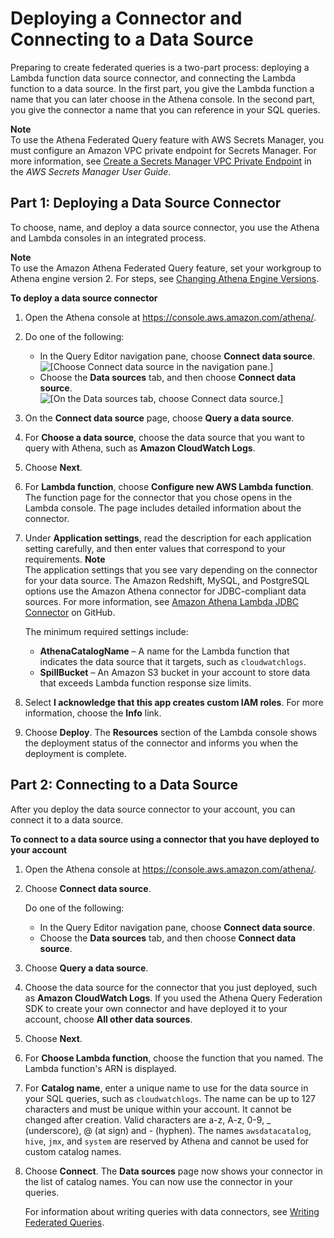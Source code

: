 # Deploying a Connector and Connecting to a Data Source<a name="connect-to-a-data-source-lambda"></a>

Preparing to create federated queries is a two\-part process: deploying a Lambda function data source connector, and connecting the Lambda function to a data source\. In the first part, you give the Lambda function a name that you can later choose in the Athena console\. In the second part, you give the connector a name that you can reference in your SQL queries\.

**Note**  
To use the Athena Federated Query feature with AWS Secrets Manager, you must configure an Amazon VPC private endpoint for Secrets Manager\. For more information, see [Create a Secrets Manager VPC Private Endpoint](https://docs.aws.amazon.com/secretsmanager/latest/userguide/vpc-endpoint-overview.html#vpc-endpoint-create) in the *AWS Secrets Manager User Guide*\.

## Part 1: Deploying a Data Source Connector<a name="connect-to-a-data-source-lambda-deploying"></a>

To choose, name, and deploy a data source connector, you use the Athena and Lambda consoles in an integrated process\.

**Note**  
 To use the Amazon Athena Federated Query feature, set your workgroup to Athena engine version 2\. For steps, see [Changing Athena Engine Versions](engine-versions-changing.md)\. 

**To deploy a data source connector**

1. Open the Athena console at [https://console\.aws\.amazon\.com/athena/](https://console.aws.amazon.com/athena/home)\.

1. Do one of the following:
   + In the Query Editor navigation pane, choose **Connect data source**\.  
![\[Choose Connect data source in the navigation pane.\]](http://docs.aws.amazon.com/athena/latest/ug/images/connect-to-a-data-source-nav-pane.png)
   + Choose the **Data sources** tab, and then choose **Connect data source**\.  
![\[On the Data sources tab, choose Connect data source.\]](http://docs.aws.amazon.com/athena/latest/ug/images/connect-to-a-data-source-data-sources-tab.png)

1. On the **Connect data source** page, choose **Query a data source**\.

1. For **Choose a data source**, choose the data source that you want to query with Athena, such as **Amazon CloudWatch Logs**\.

1. Choose **Next**\.

1. For **Lambda function**, choose **Configure new AWS Lambda function**\. The function page for the connector that you chose opens in the Lambda console\. The page includes detailed information about the connector\.

1. Under **Application settings**, read the description for each application setting carefully, and then enter values that correspond to your requirements\.
**Note**  
The application settings that you see vary depending on the connector for your data source\. The Amazon Redshift, MySQL, and PostgreSQL options use the Amazon Athena connector for JDBC\-compliant data sources\. For more information, see [Amazon Athena Lambda JDBC Connector](https://github.com/awslabs/aws-athena-query-federation/tree/master/athena-jdbc) on GitHub\.

    The minimum required settings include:
   + **AthenaCatalogName** – A name for the Lambda function that indicates the data source that it targets, such as `cloudwatchlogs`\.
   + **SpillBucket** – An Amazon S3 bucket in your account to store data that exceeds Lambda function response size limits\.

1. Select **I acknowledge that this app creates custom IAM roles**\. For more information, choose the **Info** link\.

1. Choose **Deploy**\. The **Resources** section of the Lambda console shows the deployment status of the connector and informs you when the deployment is complete\.

## Part 2: Connecting to a Data Source<a name="connect-to-a-data-source-lambda-connecting"></a>

After you deploy the data source connector to your account, you can connect it to a data source\.

**To connect to a data source using a connector that you have deployed to your account**

1. Open the Athena console at [https://console\.aws\.amazon\.com/athena/](https://console.aws.amazon.com/athena/home)\.

1. Choose **Connect data source**\.

   Do one of the following:
   + In the Query Editor navigation pane, choose **Connect data source**\.
   + Choose the **Data sources** tab, and then choose **Connect data source**\.

1. Choose **Query a data source**\.

1. Choose the data source for the connector that you just deployed, such as **Amazon CloudWatch Logs**\. If you used the Athena Query Federation SDK to create your own connector and have deployed it to your account, choose **All other data sources**\.

1. Choose **Next**\.

1. For **Choose Lambda function**, choose the function that you named\. The Lambda function's ARN is displayed\.

1. For **Catalog name**, enter a unique name to use for the data source in your SQL queries, such as `cloudwatchlogs`\. The name can be up to 127 characters and must be unique within your account\. It cannot be changed after creation\. Valid characters are a\-z, A\-z, 0\-9, \_ \(underscore\), @ \(at sign\) and \- \(hyphen\)\. The names `awsdatacatalog`, `hive`, `jmx`, and `system` are reserved by Athena and cannot be used for custom catalog names\. 

1. Choose **Connect**\. The **Data sources** page now shows your connector in the list of catalog names\. You can now use the connector in your queries\. 

   For information about writing queries with data connectors, see [Writing Federated Queries](writing-federated-queries.md)\.